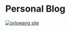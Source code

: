 # Personal Blog

[![orlowang site](https://github.com/orlowang/orlowang.github.io/actions/workflows/gh-pages.yml/badge.svg?branch=main&event=page_build)](https://github.com/orlowang/orlowang.github.io/actions/workflows/gh-pages.yml)